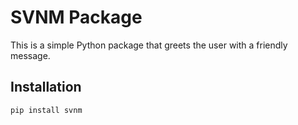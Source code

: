 # SVNM Package

This is a simple Python package that greets the user with a friendly message.

## Installation

```bash
pip install svnm
